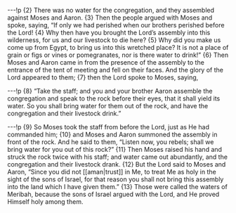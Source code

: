 ---!p
{2} There was no water for the congregation, and they assembled against Moses and Aaron. {3} Then the people argued with Moses and spoke, saying, “If only we had perished when our brothers perished before the Lord! {4} Why then have you brought the Lord’s assembly into this wilderness, for us and our livestock to die here? {5} Why did you make us come up from Egypt, to bring us into this wretched place? It is not a place of grain or figs or vines or pomegranates, nor is there water to drink!” {6} Then Moses and Aaron came in from the presence of the assembly to the entrance of the tent of meeting and fell on their faces. And the glory of the Lord appeared to them; {7} then the Lord spoke to Moses, saying,

---!p
{8} “Take the staff; and you and your brother Aaron assemble the congregation and speak to the rock before their eyes, that it shall yield its water. So you shall bring water for them out of the rock, and have the congregation and their livestock drink.”

---!p
{9} So Moses took the staff from before the Lord, just as He had commanded him; {10} and Moses and Aaron summoned the assembly in front of the rock. And he said to them, “Listen now, you rebels; shall we bring water for you out of this rock?” {11} Then Moses raised his hand and struck the rock twice with his staff; and water came out abundantly, and the congregation and their livestock drank. {12} But the Lord said to Moses and Aaron, “Since you did not [[aman|trust]] in Me, to treat Me as holy in the sight of the sons of Israel, for that reason you shall not bring this assembly into the land which I have given them.” {13} Those were called the waters of Meribah, because the sons of Israel argued with the Lord, and He proved Himself holy among them.